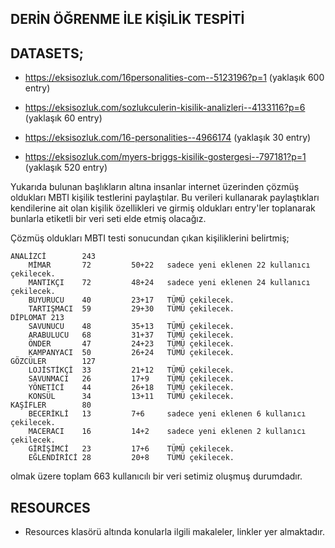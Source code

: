 ## DERİN ÖĞRENME İLE KİŞİLİK TESPİTİ


## DATASETS;
- https://eksisozluk.com/16personalities-com--5123196?p=1 (yaklaşık 600 entry) 

- https://eksisozluk.com/sozlukculerin-kisilik-analizleri--4133116?p=6  (yaklaşık 60 entry)

- https://eksisozluk.com/16-personalities--4966174  (yaklaşık 30 entry)

- https://eksisozluk.com/myers-briggs-kisilik-gostergesi--797181?p=1  (yaklaşık 520 entry)

Yukarıda bulunan başlıkların altına insanlar internet üzerinden çözmüş oldukları MBTI kişilik testlerini paylaştılar. 
Bu verileri kullanarak paylaştıkları kendilerine ait olan kişilik özellikleri ve girmiş oldukları entry'ler toplanarak bunlarla etiketli bir veri seti elde etmiş olacağız.

Çözmüş oldukları MBTI testi sonucundan çıkan kişiliklerini belirtmiş;

    ANALİZCİ        243
        MİMAR       72         50+22   sadece yeni eklenen 22 kullanıcı çekilecek.
        MANTIKÇI    72         48+24   sadece yeni eklenen 24 kullanıcı çekilecek.
        BUYURUCU    40         23+17   TÜMÜ çekilecek.
        TARTIŞMACI  59         29+30   TÜMÜ çekilecek.
    DİPLOMAT 213    
        SAVUNUCU    48         35+13   TÜMÜ çekilecek.
        ARABULUCU   68         31+37   TÜMÜ çekilecek.
        ÖNDER       47         24+23   TÜMÜ çekilecek.
        KAMPANYACI  50         26+24   TÜMÜ çekilecek.
    GÖZCÜLER        127
        LOJİSTİKÇİ  33         21+12   TÜMÜ çekilecek.
        SAVUNMACI   26         17+9    TÜMÜ çekilecek.
        YÖNETİCİ    44         26+18   TÜMÜ çekilecek.
        KONSÜL      34         13+11   TÜMÜ çekilecek.
    KAŞİFLER        80
        BECERİKLİ   13         7+6     sadece yeni eklenen 6 kullanıcı çekilecek.
        MACERACI    16         14+2    sadece yeni eklenen 2 kullanıcı çekilecek.
        GİRİŞİMCİ   23         17+6    TÜMÜ çekilecek.
        EĞLENDİRİCİ 28         20+8    TÜMÜ çekilecek.

olmak üzere toplam 663 kullanıcılı bir veri setimiz oluşmuş durumdadır.

## RESOURCES

- Resources klasörü altında konularla ilgili makaleler, linkler yer almaktadır.
